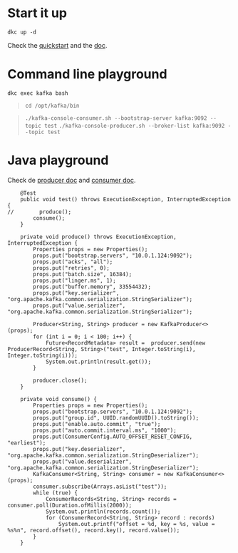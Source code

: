 # Start it up

`dkc up -d`

Check the [quickstart](https://kafka.apache.org/quickstart) and the [doc](https://kafka.apache.org/documentation/).

# Command line playground

`dkc exec kafka bash`

>  `cd /opt/kafka/bin`

>  `./kafka-console-consumer.sh --bootstrap-server kafka:9092 --topic test`
>  `./kafka-console-producer.sh --broker-list kafka:9092 --topic test`

# Java playground

Check de [producer doc](https://kafka.apache.org/20/javadoc/index.html?org/apache/kafka/clients/producer/KafkaProducer.html) and [consumer doc](https://kafka.apache.org/20/javadoc/index.html?org/apache/kafka/clients/consumer/KafkaConsumer.html).

```
    @Test
    public void test() throws ExecutionException, InterruptedException {
//        produce();
        consume();
    }

    private void produce() throws ExecutionException, InterruptedException {
        Properties props = new Properties();
        props.put("bootstrap.servers", "10.0.1.124:9092");
        props.put("acks", "all");
        props.put("retries", 0);
        props.put("batch.size", 16384);
        props.put("linger.ms", 1);
        props.put("buffer.memory", 33554432);
        props.put("key.serializer", "org.apache.kafka.common.serialization.StringSerializer");
        props.put("value.serializer", "org.apache.kafka.common.serialization.StringSerializer");

        Producer<String, String> producer = new KafkaProducer<>(props);
        for (int i = 0; i < 100; i++) {
            Future<RecordMetadata> result =  producer.send(new ProducerRecord<String, String>("test", Integer.toString(i), Integer.toString(i)));
            System.out.println(result.get());
        }

        producer.close();
    }

    private void consume() {
        Properties props = new Properties();
        props.put("bootstrap.servers", "10.0.1.124:9092");
        props.put("group.id", UUID.randomUUID().toString());
        props.put("enable.auto.commit", "true");
        props.put("auto.commit.interval.ms", "1000");
        props.put(ConsumerConfig.AUTO_OFFSET_RESET_CONFIG, "earliest");
        props.put("key.deserializer", "org.apache.kafka.common.serialization.StringDeserializer");
        props.put("value.deserializer", "org.apache.kafka.common.serialization.StringDeserializer");
        KafkaConsumer<String, String> consumer = new KafkaConsumer<>(props);
        consumer.subscribe(Arrays.asList("test"));
        while (true) {
            ConsumerRecords<String, String> records = consumer.poll(Duration.ofMillis(2000));
            System.out.println(records.count());
            for (ConsumerRecord<String, String> record : records)
                System.out.printf("offset = %d, key = %s, value = %s%n", record.offset(), record.key(), record.value());
        }
    }
```

